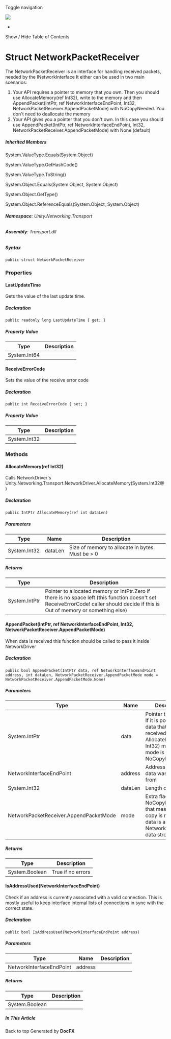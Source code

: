<div id="wrapper">

<div>

<div class="container">

<div class="navbar-header">

Toggle navigation

<img src="../logo.svg" id="logo" class="svg" />

</div>

<div id="navbar" class="collapse navbar-collapse">

<div class="form-group">

</div>

</div>

</div>

<div class="subnav navbar navbar-default">

<div id="breadcrumb" class="container hide-when-search">

-   

</div>

</div>

</div>

<div class="container body-content hide-when-search" role="main">

<div class="sidenav hide-when-search">

Show / Hide Table of Contents

<div id="sidetoggle" class="sidetoggle collapse">

<div id="sidetoc">

</div>

</div>

</div>

<div class="article row grid-right">

<div class="col-md-10">

# Struct NetworkPacketReceiver

<div class="markdown level0 summary">

The NetworkPacketReceiver is an interface for handling received packets,
needed by the INetworkInterface It either can be used in two main
scenarios:

1.  Your API requires a pointer to memory that you own. Then you should
    use AllocateMemory(ref Int32), write to the memory and then
    AppendPacket(IntPtr, ref NetworkInterfaceEndPoint, Int32,
    NetworkPacketReceiver.AppendPacketMode) with NoCopyNeeded. You don't
    need to deallocate the memory
2.  Your API gives you a pointer that you don't own. In this case you
    should use AppendPacket(IntPtr, ref NetworkInterfaceEndPoint, Int32,
    NetworkPacketReceiver.AppendPacketMode) with None (default)

</div>

<div class="markdown level0 conceptual">

</div>

<div class="inheritedMembers">

##### Inherited Members

<div>

System.ValueType.Equals(System.Object)

</div>

<div>

System.ValueType.GetHashCode()

</div>

<div>

System.ValueType.ToString()

</div>

<div>

System.Object.Equals(System.Object, System.Object)

</div>

<div>

System.Object.GetType()

</div>

<div>

System.Object.ReferenceEquals(System.Object, System.Object)

</div>

</div>

###### **Namespace**: Unity.Networking.Transport

###### **Assembly**: Transport.dll

##### Syntax

<div class="codewrapper">

``` lang-csharp
public struct NetworkPacketReceiver
```

</div>

### Properties

#### LastUpdateTime

<div class="markdown level1 summary">

Gets the value of the last update time.

</div>

<div class="markdown level1 conceptual">

</div>

##### Declaration

<div class="codewrapper">

``` lang-csharp
public readonly long LastUpdateTime { get; }
```

</div>

##### Property Value

| Type         | Description |
|--------------|-------------|
| System.Int64 |             |

#### ReceiveErrorCode

<div class="markdown level1 summary">

Sets the value of the receive error code

</div>

<div class="markdown level1 conceptual">

</div>

##### Declaration

<div class="codewrapper">

``` lang-csharp
public int ReceiveErrorCode { set; }
```

</div>

##### Property Value

| Type         | Description |
|--------------|-------------|
| System.Int32 |             |

### Methods

#### AllocateMemory(ref Int32)

<div class="markdown level1 summary">

Calls NetworkDriver's
Unity.Networking.Transport.NetworkDriver.AllocateMemory(System.Int32@)

</div>

<div class="markdown level1 conceptual">

</div>

##### Declaration

<div class="codewrapper">

``` lang-csharp
public IntPtr AllocateMemory(ref int dataLen)
```

</div>

##### Parameters

| Type         | Name    | Description                                       |
|--------------|---------|---------------------------------------------------|
| System.Int32 | dataLen | Size of memory to allocate in bytes. Must be \> 0 |

##### Returns

| Type          | Description                                                                                                                                                                        |
|---------------|------------------------------------------------------------------------------------------------------------------------------------------------------------------------------------|
| System.IntPtr | Pointer to allocated memory or IntPtr.Zero if there is no space left (this function doesn't set ReceiveErrorCode! caller should decide if this is Out of memory or something else) |

#### AppendPacket(IntPtr, ref NetworkInterfaceEndPoint, Int32, NetworkPacketReceiver.AppendPacketMode)

<div class="markdown level1 summary">

When data is received this function should be called to pass it inside
NetworkDriver

</div>

<div class="markdown level1 conceptual">

</div>

##### Declaration

<div class="codewrapper">

``` lang-csharp
public bool AppendPacket(IntPtr data, ref NetworkInterfaceEndPoint address, int dataLen, NetworkPacketReceiver.AppendPacketMode mode = NetworkPacketReceiver.AppendPacketMode.None)
```

</div>

##### Parameters

| Type                                   | Name    | Description                                                                                                                     |
|----------------------------------------|---------|---------------------------------------------------------------------------------------------------------------------------------|
| System.IntPtr                          | data    | Pointer to the data. If it is pointer to data that was received with AllocateMemory(ref Int32) make sure mode is NoCopyNeeded\> |
| NetworkInterfaceEndPoint               | address | Address where data was received from                                                                                            |
| System.Int32                           | dataLen | Length of in bytes                                                                                                              |
| NetworkPacketReceiver.AppendPacketMode | mode    | Extra flags, like NoCopyNeeded that means - no copy is needed, data is already in NetworkDriver's data stream                   |

##### Returns

| Type           | Description       |
|----------------|-------------------|
| System.Boolean | True if no errors |

#### IsAddressUsed(NetworkInterfaceEndPoint)

<div class="markdown level1 summary">

Check if an address is currently associated with a valid connection.
This is mostly useful to keep interface internal lists of connections in
sync with the correct state.

</div>

<div class="markdown level1 conceptual">

</div>

##### Declaration

<div class="codewrapper">

``` lang-csharp
public bool IsAddressUsed(NetworkInterfaceEndPoint address)
```

</div>

##### Parameters

| Type                     | Name    | Description |
|--------------------------|---------|-------------|
| NetworkInterfaceEndPoint | address |             |

##### Returns

| Type           | Description |
|----------------|-------------|
| System.Boolean |             |

</div>

<div class="hidden-sm col-md-2" role="complementary">

<div class="sideaffix">

<div class="contribution">

</div>

##### In This Article

<div>

</div>

</div>

</div>

</div>

</div>

<div class="grad-bottom">

</div>

<div class="footer">

<div class="container">

Back to top Generated by **DocFX**

</div>

</div>

</div>
